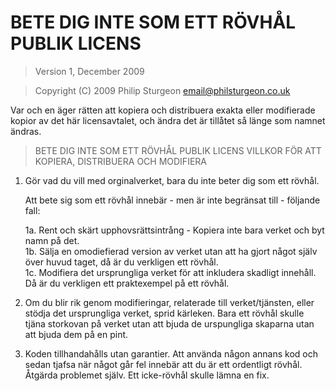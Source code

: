 # BETE DIG INTE SOM ETT RÖVHÅL PUBLIK LICENS

> Version 1, December 2009

> Copyright (C) 2009 Philip Sturgeon <email@philsturgeon.co.uk>
 
 Var och en äger rätten att kopiera och distribuera exakta eller modifierade
 kopior av det här licensavtalet, och ändra det är tillåtet så länge 
 som namnet ändras.

> BETE DIG INTE SOM ETT RÖVHÅL PUBLIK LICENS
> VILLKOR FÖR ATT KOPIERA, DISTRIBUERA OCH MODIFIERA

 1. Gör vad du vill med orginalverket, bara du inte beter dig som ett rövhål.

     Att bete sig som ett rövhål innebär - men är inte begränsat till - följande fall:

	 1a. Rent och skärt upphovsrättsintrång - Kopiera inte bara verket och byt namn på det.  
	 1b. Sälja en omodiefierad version av verket utan att ha gjort något själv över 
	 huvud taget, då är du verkligen ett rövhål.  
	 1c. Modifiera det ursprungliga verket för att inkludera skadligt innehåll. Då är du 
	 verkligen ett praktexempel på ett rövhål.  

 2. Om du blir rik genom modifieringar, relaterade till verket/tjänsten, eller stödja det 
 ursprungliga verket,
 sprid kärleken. Bara ett rövhål skulle tjäna storkovan på verket utan att bjuda de urspungliga 
 skaparna utan att bjuda dem på en pint.
 
 3. Koden tillhandahålls utan garantier. Att använda någon annans kod och sedan tjafsa när något 
 går fel innebär att du är ett ordentligt rövhål. Åtgärda problemet själv. Ett icke-rövhål 
 skulle lämna en fix.
